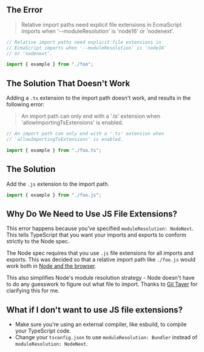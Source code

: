 ## The Error

> Relative import paths need explicit file extensions in EcmaScript imports when '--moduleResolution' is 'node16' or 'nodenext'.

```ts
// Relative import paths need explicit file extensions in
// EcmaScript imports when '--moduleResolution' is 'node16'
// or 'nodenext'.

import { example } from "./foo";
```

## The Solution That Doesn't Work

Adding a `.ts` extension to the import path doesn't work, and results in the following error:

> An import path can only end with a '.ts' extension when 'allowImportingTsExtensions' is enabled.

```ts
// An import path can only end with a '.ts' extension when
// 'allowImportingTsExtensions' is enabled.

import { example } from "./foo.ts";
```

## The Solution

Add the `.js` extension to the import path.

```ts
import { example } from "./foo.js";
```

## Why Do We Need to Use JS File Extensions?

This error happens because you've specified `moduleResolution: NodeNext`. This tells TypeScript that you want your imports and exports to conform strictly to the Node spec.

The Node spec requires that you use `.js` file extensions for all imports and exports. This was decided so that a relative import path like `./foo.js` would work both in [Node and the browser](https://twitter.com/giltayar/status/1711669549760757997).

This also simplifies Node's module resolution strategy - Node doesn't have to do any guesswork to figure out what file to import. Thanks to [Gil Tayer](https://twitter.com/giltayar/status/1711670026464354460) for clarifying this for me.

## What if I don't want to use JS file extensions?

- Make sure you're using an external compiler, like esbuild, to compile your TypeScript code.
- Change your `tsconfig.json` to use `moduleResolution: Bundler` instead of `moduleResolution: NodeNext`.

